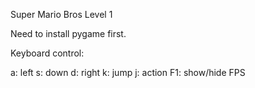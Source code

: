 Super Mario Bros Level 1

Need to install pygame first.

Keyboard control:

a: left
s: down
d: right
k: jump
j: action
F1: show/hide FPS
